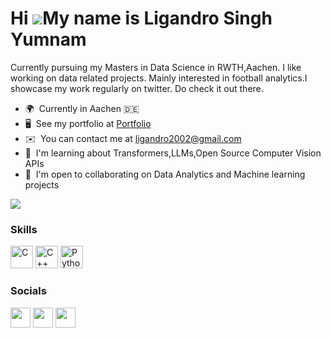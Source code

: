 Hi ![](https://user-images.githubusercontent.com/18350557/176309783-0785949b-9127-417c-8b55-ab5a4333674e.gif)My name is Ligandro Singh Yumnam
=============================================================================================================================================

Currently pursuing my Masters in Data Science in RWTH,Aachen. I like working on data related projects. Mainly interested in football analytics.I showcase my work regularly on twitter. Do check it out there.

* 🌍  Currently in Aachen 🇩🇪
* 🖥️  See my portfolio at [Portfolio](https://www.datascienceportfol.io/ligandro)
* ✉️  You can contact me at [ligandro2002@gmail.com](mailto:ligandro2002@gmail.com)
* 🧠  I'm learning about Transformers,LLMs,Open Source Computer Vision APIs
* 🤝  I'm open to collaborating on Data Analytics and Machine learning projects

<a href="https://www.twitter.com/Ligandro22" target="_blank" rel="noreferrer"><img
src="https://img.shields.io/twitter/follow/Ligandro22?logo=twitter&style=for-the-badge&color=0891b2&labelColor=1c1917"
/></a>

### Skills


<p align="left">
<a href="https://docs.microsoft.com/en-us/cpp/?view=msvc-170" target="_blank" rel="noreferrer"><img src="https://raw.githubusercontent.com/danielcranney/readme-generator/main/public/icons/skills/c-colored.svg" width="36" height="36" alt="C" /></a>
<a href="https://docs.microsoft.com/en-us/cpp/?view=msvc-170" target="_blank" rel="noreferrer"><img src="https://raw.githubusercontent.com/danielcranney/readme-generator/main/public/icons/skills/cplusplus-colored.svg" width="36" height="36" alt="C++" /></a>
<a href="https://www.python.org/" target="_blank" rel="noreferrer"><img src="https://raw.githubusercontent.com/danielcranney/readme-generator/main/public/icons/skills/python-colored.svg" width="36" height="36" alt="Python" /></a>
</p>


### Socials

<p align="left"> <a href="https://www.github.com/ligandro" target="_blank" rel="noreferrer"><img src="https://raw.githubusercontent.com/danielcranney/readme-generator/main/public/icons/socials/github.svg" width="32" height="32" /></a> <a href="https://www.linkedin.com/in/ligandro-yumnam-631277218/" target="_blank" rel="noreferrer"><img src="https://raw.githubusercontent.com/danielcranney/readme-generator/main/public/icons/socials/linkedin.svg" width="32" height="32" /></a> <a href="https://www.twitter.com/Ligandro22" target="_blank" rel="noreferrer"><img src="https://raw.githubusercontent.com/danielcranney/readme-generator/main/public/icons/socials/twitter.svg" width="32" height="32" /></a></p>
